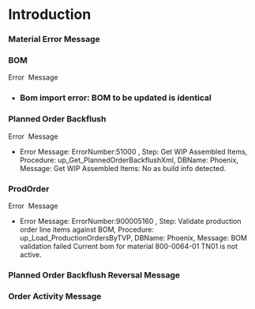 # Introduction



### Material Error Message







### BOM 


Error 
Message


- ### Bom import error: BOM to be updated is identical




### Planned Order Backflush 


Error 
Message 

- Error Message: ErrorNumber:51000 , Step: Get WIP Assembled Items, Procedure: up_Get_PlannedOrderBackflushXml, DBName: Phoenix, Message: Get WIP Assembled Items: No as build info detected.






### ProdOrder 

Error 
Message
- Error Message: ErrorNumber:900005160 , Step: Validate production order line items against BOM, Procedure: up_Load_ProductionOrdersByTVP, DBName: Phoenix, Message: BOM validation failed Current bom for material 800-0064-01 TN01 is not active.



### Planned Order Backflush Reversal Message




### Order Activity Message





